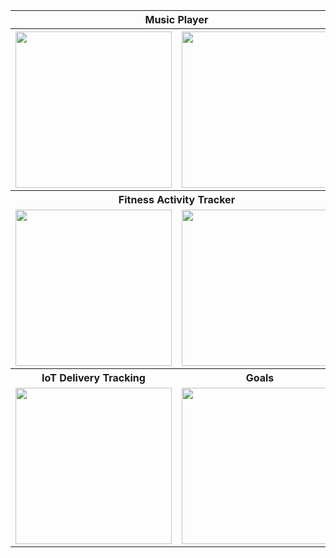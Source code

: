 

<!DOCTYPE html>
<html>
<head>

</head>
<body>

<table>
   <tr>
    <th colspan="2">Music Player</th>
    <th colspan="2">Fitness Running</th>
  </tr>
  <tr>
    <th><img src="https://user-images.githubusercontent.com/56064504/166819637-10a2ea93-0e54-4255-97aa-fb35f07350fa.jpg" width=250></th>
    <th><img src="https://user-images.githubusercontent.com/56064504/166821472-7237859a-6591-4cdb-b8d5-3cbd5025de8f.jpg" width=250 ></th>
    <th><img src="https://user-images.githubusercontent.com/56064504/167474218-935ef8bd-b2a2-440a-baa6-19e2290e91cc.jpg" width=250 ></th>
    <th><img src="https://user-images.githubusercontent.com/56064504/167473921-ccf0a1f6-bdee-4335-bd0b-d566339fb1b3.jpg" width=250 ></th>
  </tr>
  <tr>
    <th colspan="2">Fitness Activity Tracker</th>
    <th colspan="2">Handmade Mobile</th>
  </tr>
  <tr>
    <td><img src="https://user-images.githubusercontent.com/56064504/167917741-747bb1e7-f4d6-4423-bd5b-87c7a7f70e2e.jpg" width=250 ></td>
    <td><img src="https://user-images.githubusercontent.com/56064504/167917708-59bc6835-bbdb-4da0-bcce-10e4845928d3.jpg" width=250></td>
    <td><img src="https://user-images.githubusercontent.com/56064504/168490625-766aa3aa-cc22-4498-94ad-8281fb5ac652.jpg" width=250></td>
    <td><img src="https://user-images.githubusercontent.com/56064504/168490623-a94d8b14-4968-4f12-97d7-b6cb60762b0f.jpg" width=250 ></td>
  </tr>
   <tr>
    <th>IoT Delivery Tracking</th>
    <th>Goals</th>
  </tr>
   <tr>
    <td><img src="https://user-images.githubusercontent.com/56064504/169094848-11997893-526b-4e91-b43c-a66215c18e0d.jpg" width=250 ></td>
    <td><img src="https://user-images.githubusercontent.com/56064504/169351824-dcc8c773-edb1-451b-8db0-150995e9f1e5.jpg" width=250 ></td>
  </tr>
</table>

</body>
</html>
